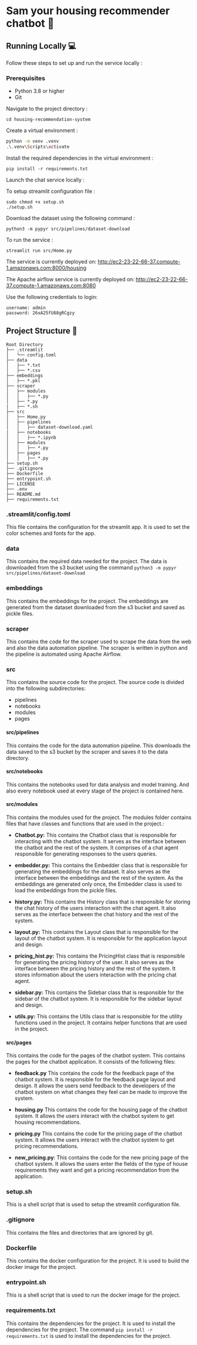 # Sam your housing recommender chatbot 🤖



## Running Locally 💻
Follow these steps to set up and run the service locally :

### Prerequisites
- Python 3.8 or higher
- Git


Navigate to the project directory :

`cd housing-recommendation-system`


Create a virtual environment :
```bash
python -m venv .venv
.\.venv\Scripts\activate
```

Install the required dependencies in the virtual environment :

`pip install -r requirements.txt`


Launch the chat service locally :

To setup streamlit configuration file :
```
sudo chmod +x setup.sh
./setup.sh
```

Download the dataset using the following command :
```
python3 -m pypyr src/pipelines/dataset-download
```


To run the service :

```
streamlit run src/Home.py
```




The service is currently deployed on:
http://ec2-23-22-66-37.compute-1.amazonaws.com:8000/housing

The Apache airflow service is currently deployed on:
http://ec2-23-22-66-37.compute-1.amazonaws.com:8080

Use the following credentials to login:
```
username: admin
password: 26xA25fU88gRCgzy
```

## Project Structure 📁

```
Root Directory
├── .streamlit
│   └── config.toml
├── data
│   ├── *.txt
│   ├── *.csv
├── embeddings
│   ├── *.pkl
├── scraper
│   ├── modules
│   │   ├── *.py
│   ├── *.py
|   ├── *.sh
├── src
│   ├── Home.py
│   ├── pipelines
│   │   ├── dataset-download.yaml
|   ├── notebooks
│   │   ├── *.ipynb
│   ├── modules
│   │   ├── *.py
│   ├── pages
│   │   ├── *.py
├── setup.sh
├── .gitignore
├── Dockerfile
├── entrypoint.sh
├── LICENSE
├── .env
├── README.md
├── requirements.txt
```


### .streamlit/config.toml
This file contains the configuration for the streamlit app. It is used to set the color schemes and fonts for the app.

### data
This contains the required data needed for the project. The data is downloaded from the s3 bucket using the command `python3 -m pypyr src/pipelines/dataset-download`


### embeddings
This contains the embeddings for the project. The embeddings are generated from the dataset downloaded from the s3 bucket and saved as pickle files.

### scraper
This contains the code for the scraper used to scrape the data from the web and also the data automation pipeline. The scraper is written in python and the pipeline is automated using Apache Airflow.

### src
This contains the source code for the project. The source code is divided into the following subdirectories:
- pipelines
- notebooks
- modules
- pages

#### src/pipelines
This contains the code for the data automation pipeline. This downloads the data saved to the s3 bucket by the scraper and saves it to the data directory.

#### src/notebooks
This contains the notebooks used for data analysis and model training. And also every notebook used at every stage of the project is contained here.

#### src/modules
This contains the modules used for the project. The modules folder contains files that have classes and functions that are used in the project.:
- **Chatbot.py:** This contains the Chatbot class that is responsible for interacting with the chatbot system. It serves as the interface between the chatbot and the rest of the system. It comprises of a chat agent responsible for generating responses to the users queries.

- **embedder.py:** This contains the Embedder class that is responsible for generating the embeddings for the dataset. It also serves as the interface between the embeddings and the rest of the system. As the embeddings are generated only once, the Embedder class is used to load the embeddings from the pickle files.

- **history.py:** This contains the History class that is responsible for storing the chat history of the users interaction with the chat agent. It also serves as the interface between the chat history and the rest of the system.

- **layout.py:** This contains the Layout class that is responsible for the layout of the chatbot system. It is responsible for the application layout and design.

- **pricing_hist.py:** This contains the PricingHist class that is responsible for generating the pricing history of the user. It also serves as the interface between the pricing history and the rest of the system. It stores information about the users interaction with the pricing chat agent.

- **sidebar.py:** This contains the Sidebar class that is responsible for the sidebar of the chatbot system. It is responsible for the sidebar layout and design.

- **utils.py:** This contains the Utils class that is responsible for the utility functions used in the project. It contains helper functions that are used in the project.

#### src/pages
This contains the code for the pages of the chatbot system. This contains the pages for the chatbot application. It consists of the following files:
- **feedback.py** This contains the code for the feedback page of the chatbot system. It is responsible for the feedback page layout and design. It allows the users send feedback to the developers of the chatbot system on what changes they feel can be made to improve the system.

- **housing.py** This contains the code for the housing page of the chatbot system. It allows the users interact with the chatbot system to get housing recommendations.

- **pricing.py** This contains the code for the pricing page of the chatbot system. It allows the users interact with the chatbot system to get pricing recommendations.

- **new_pricing.py**: This contains the code for the new pricing page of the chatbot system. It allows the users enter the fields of the type of house requirements they want and get a pricing recommendation from the application.


### setup.sh
This is a shell script that is used to setup the streamlit configuration file.

### .gitignore
This contains the files and directories that are ignored by git.

### Dockerfile
This contains the docker configuration for the project. It is used to build the docker image for the project.

### entrypoint.sh
This is a shell script that is used to run the docker image for the project.

### requirements.txt
This contains the dependencies for the project. It is used to install the dependencies for the project. The command `pip install -r requirements.txt` is used to install the dependencies for the project.
